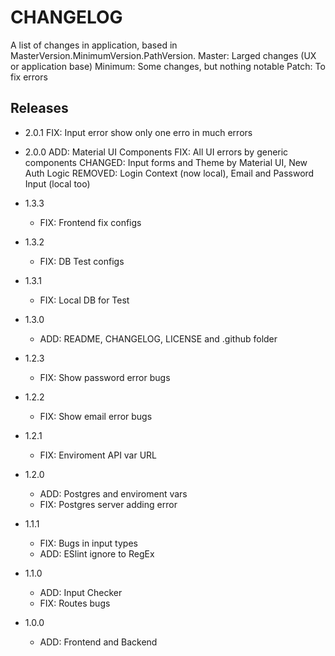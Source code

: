 # CHANGELOG

A list of changes in application, based in MasterVersion.MinimumVersion.PathVersion.
Master: Larged changes (UX or application base)
Minimum: Some changes, but nothing notable
Patch: To fix errors

## Releases

- 2.0.1
    FIX: Input error show only one erro in much errors

- 2.0.0
    ADD: Material UI Components
    FIX: All UI errors by generic components
    CHANGED: Input forms and Theme by Material UI, New Auth Logic
    REMOVED: Login Context (now local), Email and Password Input (local too)

- 1.3.3
    - FIX: Frontend fix configs

- 1.3.2
    - FIX: DB Test configs

- 1.3.1
    - FIX: Local DB for Test

- 1.3.0
    - ADD: README, CHANGELOG, LICENSE and .github folder

- 1.2.3
    - FIX: Show password error bugs

- 1.2.2
    - FIX: Show email error bugs

- 1.2.1
    - FIX: Enviroment API var URL

- 1.2.0
    - ADD: Postgres and enviroment vars
    - FIX: Postgres server adding error

- 1.1.1
    - FIX: Bugs in input types
    - ADD: ESlint ignore to RegEx

- 1.1.0
    - ADD: Input Checker
    - FIX: Routes bugs

- 1.0.0
    - ADD: Frontend and Backend 